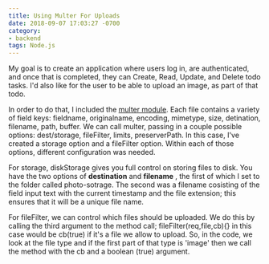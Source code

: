 ```yaml
---
title: Using Multer For Uploads
date: 2018-09-07 17:03:27 -0700
category:
- backend
tags: Node.js
---
```


My goal is to create an application where users log in, are authenticated, and once that is completed, they can Create, Read, Update, and Delete todo tasks. I'd also like for the user to be able to upload an image, as part of that todo.

In order to do that, I included the [multer module](https://www.npmjs.com/package/multer). Each file contains a variety of field keys: fieldname, originalname, encoding, mimetype, size, detination, filename, path, buffer. We can call multer, passing in a couple possible options: dest/storage, fileFilter, limits, preserverPath. In this case, I've created a storage option and a fileFilter option. Within each of those options, different configuration was needed. 

For storage, diskStorage gives you full control on storing files to disk. You have the two options of **destination** and **filename** , the first of which I set to the folder called photo-sotrage. The second was a filename cosisting of the field input text with the current timestamp and the file extension; this ensures that it will be a unique file name.

For fileFilter, we can control which files should be uploaded. We do this by calling the third argument to the method call; fileFilter(req,file,cb){} in this case would be cb(true) if it's a file we allow to upload. So, in the code, we look at the file type and if the first part of that type is 'image' then we call the method with the cb and a boolean (true) argument.
